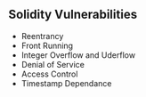 <h2>Solidity Vulnerabilities</h2>

<ul>
<li>Reentrancy</li>

<li>Front Running</li>

<li>Integer Overflow and Uderflow</li>

<li>Denial of Service</li>

<li>Access Control</li>

<li>Timestamp Dependance</li>
</ul>
